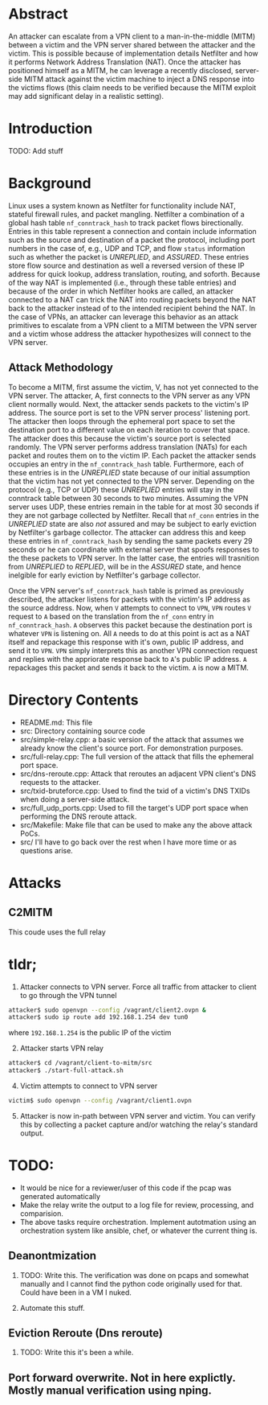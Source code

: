 
# Abstract

An attacker can escalate from a VPN client to a man-in-the-middle (MITM)
between a victim and the VPN server shared between the attacker and the victim.
This is possible because of implementation details Netfilter and how it
performs Network Address Translation (NAT). Once the attacker has positioned
himself as a MITM, he can leverage a recently disclosed, server-side MITM
attack against the victim machine to inject a DNS response into the victims
flows (this claim needs to be verified because the MITM exploit may add
significant delay in a realistic setting).

# Introduction

TODO: Add stuff

# Background

Linux uses a system known as Netfilter for functionality include NAT, stateful
firewall rules, and packet mangling.  Netfilter a combination of a global hash
table `nf_conntrack_hash` to track packet flows birectionally. Entries in this
table represent a connection and contain include information such as the source
and destination of a packet the protocol, including port numbers in the case
of, e.g., UDP and TCP, and flow `status` information such as whether the packet
is _UNREPLIED_, and _ASSURED_. These entries store flow source and destination
as well a reversed version of these IP address for quick lookup, address
translation, routing, and soforth. Because of the way NAT is implemented (i.e.,
through these table entries) and because of the order in which Netfilter hooks
are called, an attacker connected to a NAT can trick the NAT into routing
packets beyond the NAT back to the attacker instead of to the intended
recipient behind the NAT. In the case of VPNs, an attacker can leverage this
behavior as an attack primitives to escalate from a VPN client to a MITM
between the VPN server and a victim whose address the attacker hypothesizes
will connect to the VPN server.

## Attack Methodology

To become a MITM, first assume the victim, V, has not yet connected to the VPN
server.  The attacker, A, first connects to the VPN server as any VPN client
normally would. Next, the attacker sends packets to the victim's IP address. The
source port is set to the VPN server process' listening port. The attacker then
loops through the ephemeral port space to set the destination port to a different 
value on each iteration to cover that space. The attacker does this because the 
victim's source port is selected randomly. The VPN
server performs address translation (NATs) for each packet and routes them on to the victim IP. Each
packet the attacker sends occupies an entry in the `nf_conntrack_hash` table.
Furthermore, each of these entries is in the _UNREPLIED_ state because of our
initial assumption that the victim has not yet connected to the VPN server.
Depending on the protocol (e.g., TCP or UDP) these _UNREPLIED_ entries will
stay in the conntrack table between 30 seconds to two minutes.
Assuming the VPN server uses UDP, these entries remain in the table for at most 30
seconds if they are not garbage collected by Netfilter. Recall that `nf_conn`
entries in the _UNREPLIED_ state are also _not_ assured and may be subject to
early eviction by Netfilter's garbage collector. The attacker can address this
and keep these entries in `nf_conntrack_hash` by sending the same packets every
29 seconds or he can coordinate with external server that spoofs responses to
the these packets to VPN server. In the latter case, the entries will
trasnition from _UNREPLIED_ to _REPLIED_, will be in the _ASSURED_ state, and
hence inelgible for early eviction by Netfilter's garbage collector.

Once the VPN server's `nf_conntrack_hash` table is primed as previously
described, the attacker listens for packets with the victim's IP address as the
source address. Now, when `V` attempts to connect to `VPN`, `VPN` routes `V`
request to `A` based on the translation from the `nf_conn` entry in
`nf_conntrack_hash`. `A` observes this packet because the destination port is
whatever `VPN` is listening on. All `A` needs to do at this point is act as a NAT
itself and repackage this response with it's own, public IP address, and send it
to `VPN`. `VPN` simply interprets this as another VPN connection request and
replies with the appriorate response back to `A`'s public IP address.
`A` repackages this packet and sends it back to the victim. `A` is now a MITM.

# Directory Contents

- README.md: This file
- src: Directory containing source code
- src/simple-relay.cpp: a basic version of the attack that assumes we already know the client's source port. For demonstration purposes.
- src/full-relay.cpp: The full version of the attack that fills the ephemeral port space.
- src/dns-reroute.cpp: Attack that reroutes an adjacent VPN client's DNS requests to the attacker.
- src/txid-bruteforce.cpp: Used to find the txid of a victim's DNS TXIDs when doing a server-side attack.
- src/full_udp_ports.cpp: Used to fill the target's UDP port space when performing the DNS reroute attack.
- src/Makefile: Make file that can be used to make any the above attack PoCs.
- src/<ANYTHING ELSE > I'll have to go back over the rest when I have more time or as questions arise.

# Attacks
## C2MITM
This coude uses the full relay
# tldr; 

1. Attacker connects to VPN server. Force all traffic from attacker to client to go through the VPN tunnel
```bash
attacker$ sudo openvpn --config /vagrant/client2.ovpn &
attacker$ sudo ip route add 192.168.1.254 dev tun0
```
where `192.168.1.254` is the public IP of the victim

2. Attacker starts VPN relay

```bash
attacker$ cd /vagrant/client-to-mitm/src
attacker$ ./start-full-attack.sh
```

4. Victim attempts to connect to VPN server

```bash
victim$ sudo openvpn --config /vagrant/client1.ovpn
```

5. Attacker is now in-path between VPN server and victim. You can verify this by collecting a packet capture
and/or watching the relay's standard output.

# TODO:
* It would be nice for a reviewer/user of this code if the pcap was generated automatically
* Make the relay write the output to a log file for review, processing, and comparision.
* The above tasks require orchestration. Implement autotmation using an orchestration system like ansible, chef, or whatever the current thing is. 

## Deanontmization

1. TODO: Write this. The verification was done on pcaps and somewhat manually and I cannot find the python code originally used for that. Could have been in a VM I nuked.

1. Automate this stuff. 

## Eviction Reroute (Dns reroute)

1. TODO: Write this it's been a while. 

## Port forward overwrite. Not in here explictly. Mostly manual verification using nping.

